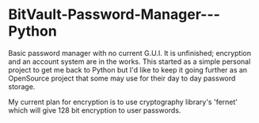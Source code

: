 # BitVault-Password-Manager---Python
Basic password manager with no current G.U.I. It is unfinished; encryption and an account system are in the works.
This started as a simple personal project to get me back to Python but I'd like to keep it going further as an OpenSource project that some may use for their day to day
password storage. 

My current plan for encryption is to use cryptography library's 'fernet' which will give 128 bit encryption to user passwords. 
